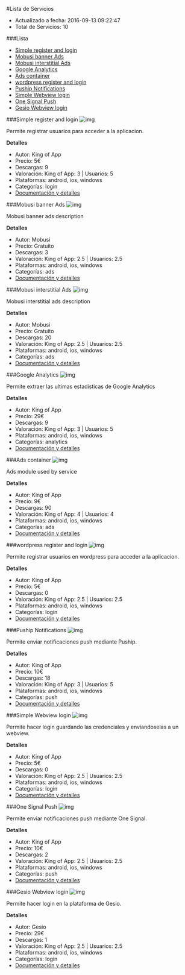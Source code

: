 #Lista de Servicios
- Actualizado a fecha: 2016-09-13 09:22:47
- Total de Servicios: 10


###Lista
- [Simple register and login](#simple-register-and-login)
- [Mobusi banner Ads](#mobusi-banner-ads)
- [Mobusi interstitial Ads](#mobusi-interstitial-ads)
- [Google Analytics](#google-analytics)
- [Ads container](#ads-container)
- [wordpress register and login](#wordpress-register-and-login)
- [Puship Notifications](#puship-notifications)
- [Simple Webview login](#simple-webview-login)
- [One Signal Push](#one-signal-push)
- [Gesio Webview login](#gesio-webview-login)


###Simple register and login
![img](http://resources.kingofapp.com/services/simpleregisterlogin/images/simple-register-and-login_list.png)

Permite registrar usuarios para acceder a la aplicacion.

**Detalles**
- Autor: King of App
- Precio: 5€
- Descargas: 9
- Valoración: King of App: 3 | Usuarios: 5
- Plataformas: android, ios, windows
- Categorías: login
- [Documentación y detalles](services_details/simple_register_and_login.md)

###Mobusi banner Ads
![img](http://resources.kingofapp.com/services/adsmobusibanner/modules/adsmobusibanner/images/list.png)

Mobusi banner ads description

**Detalles**
- Autor: Mobusi
- Precio: Gratuito
- Descargas: 3
- Valoración: King of App: 2.5 | Usuarios: 2.5
- Plataformas: android, ios, windows
- Categorías: ads
- [Documentación y detalles](services_details/mobusi_banner_ads.md)

###Mobusi interstitial Ads
![img](http://resources.kingofapp.com/services/adsmobusiinterstitial/modules/adsmobusiinterstitial/images/list.png)

Mobusi interstitial ads description

**Detalles**
- Autor: Mobusi
- Precio: Gratuito
- Descargas: 20
- Valoración: King of App: 2.5 | Usuarios: 2.5
- Plataformas: android, ios, windows
- Categorías: ads
- [Documentación y detalles](services_details/mobusi_interstitial_ads.md)

###Google Analytics
![img](http://resources.kingofapp.com/services/googleanalytics/images/list.png)

Permite extraer las ultimas estadísticas de Google Analytics

**Detalles**
- Autor: King of App
- Precio: 29€
- Descargas: 9
- Valoración: King of App: 3 | Usuarios: 5
- Plataformas: android, ios, windows
- Categorías: analytics
- [Documentación y detalles](services_details/google_analytics.md)

###Ads container
![img](http://resources.kingofapp.com/services/ads/images/list.png)

Ads module used by service

**Detalles**
- Autor: King of App
- Precio: 9€
- Descargas: 90
- Valoración: King of App: 4 | Usuarios: 4
- Plataformas: android, ios, windows
- Categorías: ads
- [Documentación y detalles](services_details/ads_container.md)

###wordpress register and login
![img](http://resources.kingofapp.com/services/wordpresslogin/images/wordpress-register-and-login_list.png)

Permite registrar usuarios en wordpress para acceder a la aplicacion.

**Detalles**
- Autor: King of App
- Precio: 5€
- Descargas: 0
- Valoración: King of App: 2.5 | Usuarios: 2.5
- Plataformas: android, ios, windows
- Categorías: login
- [Documentación y detalles](services_details/wordpress_register_and_login.md)

###Puship Notifications
![img](http://resources.kingofapp.com/services/puship/images/list.png)

Permite enviar notificaciones push mediante Puship.

**Detalles**
- Autor: King of App
- Precio: 10€
- Descargas: 18
- Valoración: King of App: 3 | Usuarios: 5
- Plataformas: android, ios, windows
- Categorías: push
- [Documentación y detalles](services_details/puship_notifications.md)

###Simple Webview login
![img](http://resources.kingofapp.com/services/simplewebviewlogin/images/simple-webview-login_list.png)

Permite hacer login guardando las credenciales y enviandoselas a un webview.

**Detalles**
- Autor: King of App
- Precio: 5€
- Descargas: 0
- Valoración: King of App: 2.5 | Usuarios: 2.5
- Plataformas: android, ios, windows
- Categorías: login
- [Documentación y detalles](services_details/simple_webview_login.md)

###One Signal Push
![img](http://resources.kingofapp.com/services/onesignalpush/images/onesignal_list.png)

Permite enviar notificaciones push mediante One Signal.

**Detalles**
- Autor: King of App
- Precio: 10€
- Descargas: 2
- Valoración: King of App: 2.5 | Usuarios: 2.5
- Plataformas: android, ios, windows
- Categorías: push
- [Documentación y detalles](services_details/one_signal_push.md)

###Gesio Webview login
![img](http://resources.kingofapp.com/services/gesiowebviewlogin/images/list.png)

Permite hacer login en la plataforma de Gesio.

**Detalles**
- Autor: Gesio
- Precio: 29€
- Descargas: 1
- Valoración: King of App: 2.5 | Usuarios: 2.5
- Plataformas: android, ios, windows
- Categorías: login
- [Documentación y detalles](services_details/gesio_webview_login.md)
